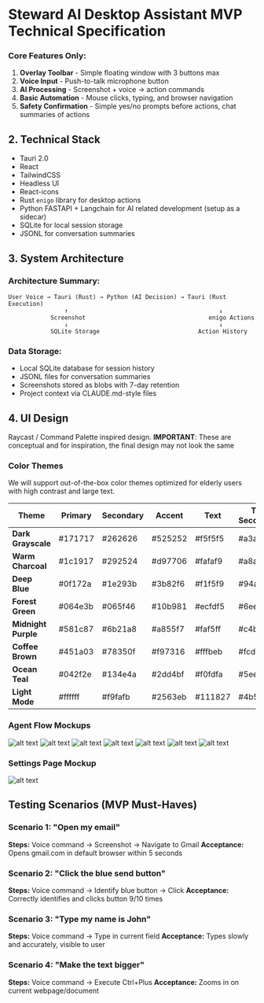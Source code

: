 # Steward AI Desktop Assistant MVP Technical Specification

### Core Features Only:

1. **Overlay Toolbar** - Simple floating window with 3 buttons max
2. **Voice Input** - Push-to-talk microphone button
3. **AI Processing** - Screenshot + voice → action commands
4. **Basic Automation** - Mouse clicks, typing, and browser navigation
5. **Safety Confirmation** - Simple yes/no prompts before actions, chat summaries of actions

## 2. Technical Stack

- Tauri 2.0
- React
- TailwindCSS
- Headless UI
- React-icons
- Rust `enigo` library for desktop actions
- Python FASTAPI + Langchain for AI related development (setup as a sidecar)
- SQLite for local session storage
- JSONL for conversation summaries



## 3. System Architecture

### Architecture Summary:

```
User Voice → Tauri (Rust) → Python (AI Decision) → Tauri (Rust Execution)
                ↑                                           ↓
            Screenshot                                   enigo Actions
                ↓                                           ↓
            SQLite Storage                            Action History
```

### Data Storage:
- Local SQLite database for session history
- JSONL files for conversation summaries
- Screenshots stored as blobs with 7-day retention
- Project context via CLAUDE.md-style files


## 4. UI Design

Raycast / Command Palette inspired design. **IMPORTANT**: These are conceptual and for inspiration, the final design may not look the same

### Color Themes
We will support out-of-the-box color themes optimized for elderly users with high contrast and large text.

| Theme | Primary | Secondary | Accent | Text | Text Secondary | Border |
|-------|---------|-----------|--------|------|----------------|---------|
| **Dark Grayscale** | #171717 | #262626 | #525252 | #f5f5f5 | #a3a3a3 | #404040 |
| **Warm Charcoal** | #1c1917 | #292524 | #d97706 | #fafaf9 | #a8a29e | #44403c |
| **Deep Blue** | #0f172a | #1e293b | #3b82f6 | #f1f5f9 | #94a3b8 | #334155 |
| **Forest Green** | #064e3b | #065f46 | #10b981 | #ecfdf5 | #6ee7b7 | #047857 |
| **Midnight Purple** | #581c87 | #6b21a8 | #a855f7 | #faf5ff | #c4b5fd | #7c3aed |
| **Coffee Brown** | #451a03 | #78350f | #f97316 | #fffbeb | #fcd34d | #92400e |
| **Ocean Teal** | #042f2e | #134e4a | #2dd4bf | #f0fdfa | #5eead4 | #115e59 |
| **Light Mode** | #ffffff | #f9fafb | #2563eb | #111827 | #4b5563 | #e5e7eb |

### Agent Flow Mockups
![alt text](./images/image.png)
![alt text](./images/image-1.png)
![alt text](./images/image-2.png)
![alt text](./images/image-3.png)
![alt text](./images/image-4.png)
![alt text](./images/image-5.png)
![alt text](./images/image-6.png)

### Settings Page Mockup
![alt text](./images/image-7.png)

## Testing Scenarios (MVP Must-Haves)

### Scenario 1: "Open my email"
**Steps:** Voice command → Screenshot → Navigate to Gmail
**Acceptance:** Opens gmail.com in default browser within 5 seconds

### Scenario 2: "Click the blue send button"
**Steps:** Voice command → Identify blue button → Click
**Acceptance:** Correctly identifies and clicks button 9/10 times

### Scenario 3: "Type my name is John"
**Steps:** Voice command → Type in current field
**Acceptance:** Types slowly and accurately, visible to user

### Scenario 4: "Make the text bigger"
**Steps:** Voice command → Execute Ctrl+Plus
**Acceptance:** Zooms in on current webpage/document